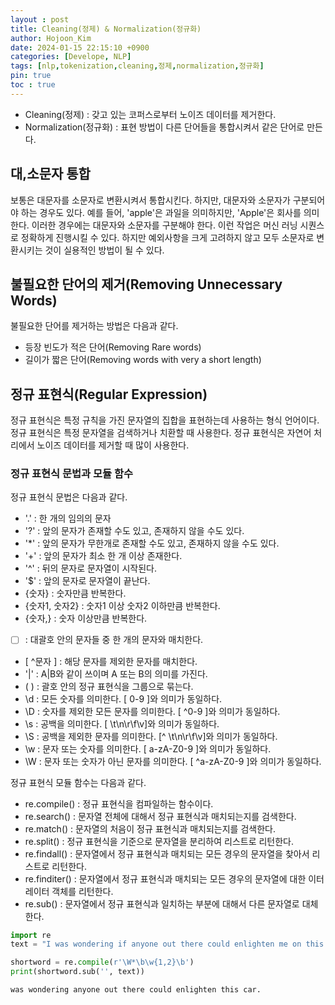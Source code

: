 ```yaml
---
layout : post
title: Cleaning(정제) & Normalization(정규화)
author: Hojoon_Kim
date: 2024-01-15 22:15:10 +0900
categories: [Develope, NLP]
tags: [nlp,tokenization,cleaning,정제,normalization,정규화]
pin: true
toc : true
---
```


- Cleaning(정제) : 갖고 있는 코퍼스로부터 노이즈 데이터를 제거한다.
- Normalization(정규화) : 표현 방법이 다른 단어들을 통합시켜서 같은 단어로 만든다.

## 대,소문자 통합
보통은 대문자를 소문자로 변환시켜서 통합시킨다. 하지만, 대문자와 소문자가 구분되어야 하는 경우도 있다. 예를 들어, 'apple'은 과일을 의미하지만, 'Apple'은 회사를 의미한다. 이러한 경우에는 대문자와 소문자를 구분해야 한다. 이런 작업은 머신 러닝 시퀀스로 정확하게 진행시킬 수 있다. 하지만 예외사항을 크게 고려하지 않고 모두 소문자로 변환시키는 것이 실용적인 방법이 될 수 있다.

## 불필요한 단어의 제거(Removing Unnecessary Words)
불필요한 단어를 제거하는 방법은 다음과 같다.
- 등장 빈도가 적은 단어(Removing Rare words)
- 길이가 짧은 단어(Removing words with very a short length)

## 정규 표현식(Regular Expression)
정규 표현식은 특정 규칙을 가진 문자열의 집합을 표현하는데 사용하는 형식 언어이다. 정규 표현식은 특정 문자열을 검색하거나 치환할 때 사용한다. 정규 표현식은 자연어 처리에서 노이즈 데이터를 제거할 때 많이 사용한다.

### 정규 표현식 문법과 모듈 함수
정규 표현식 문법은 다음과 같다.
- '.' : 한 개의 임의의 문자
- '?' : 앞의 문자가 존재할 수도 있고, 존재하지 않을 수도 있다.
- '*' : 앞의 문자가 무한개로 존재할 수도 있고, 존재하지 않을 수도 있다.
- '+' : 앞의 문자가 최소 한 개 이상 존재한다.
- '^' : 뒤의 문자로 문자열이 시작된다.
- '$' : 앞의 문자로 문자열이 끝난다.
- {숫자} : 숫자만큼 반복한다.
- {숫자1, 숫자2} : 숫자1 이상 숫자2 이하만큼 반복한다.
- {숫자,} : 숫자 이상만큼 반복한다.
- [ ] : 대괄호 안의 문자들 중 한 개의 문자와 매치한다.
- [ ^문자 ] : 해당 문자를 제외한 문자를 매치한다.
- '|' : A|B와 같이 쓰이며 A 또는 B의 의미를 가진다.
- ( ) : 괄호 안의 정규 표현식을 그룹으로 묶는다.
- \d : 모든 숫자를 의미한다. [ 0-9 ]와 의미가 동일하다.
- \D : 숫자를 제외한 모든 문자를 의미한다. [ ^0-9 ]와 의미가 동일하다.
- \s : 공백을 의미한다. [ \t\n\r\f\v]와 의미가 동일하다.
- \S : 공백을 제외한 문자를 의미한다. [^ \t\n\r\f\v]와 의미가 동일하다.
- \w : 문자 또는 숫자를 의미한다. [ a-zA-Z0-9 ]와 의미가 동일하다.
- \W : 문자 또는 숫자가 아닌 문자를 의미한다. [ ^a-zA-Z0-9 ]와 의미가 동일하다.

정규 표현식 모듈 함수는 다음과 같다.
- re.compile() : 정규 표현식을 컴파일하는 함수이다.
- re.search() : 문자열 전체에 대해서 정규 표현식과 매치되는지를 검색한다.
- re.match() : 문자열의 처음이 정규 표현식과 매치되는지를 검색한다.
- re.split() : 정규 표현식을 기준으로 문자열을 분리하여 리스트로 리턴한다.
- re.findall() : 문자열에서 정규 표현식과 매치되는 모든 경우의 문자열을 찾아서 리스트로 리턴한다.
- re.finditer() : 문자열에서 정규 표현식과 매치되는 모든 경우의 문자열에 대한 이터레이터 객체를 리턴한다.
- re.sub() : 문자열에서 정규 표현식과 일치하는 부분에 대해서 다른 문자열로 대체한다.

```python
import re
text = "I was wondering if anyone out there could enlighten me on this car."

shortword = re.compile(r'\W*\b\w{1,2}\b')
print(shortword.sub('', text))
```
```
was wondering anyone out there could enlighten this car.
```



